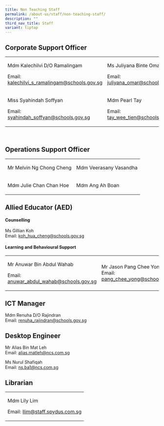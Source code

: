 ```yaml
---
title: Non Teaching Staff
permalink: /about-us/staff/non-teaching-staff/
description: ""
third_nav_title: Staff
variant: tiptap
---
```

<h2>Corporate Support Officer</h2><table><tbody><tr><td rowspan="1" colspan="1"><p>Mdm Kalechilvi D/O Ramalingam</p><p>Email: <a href="mailto:kalechilvi_s_ramalingam@schools.gov.sg" rel="noopener noreferrer nofollow" target="_blank">kalechilvi_s_ramalingam@schools.gov.sg</a></p></td><td rowspan="1" colspan="1"><p>Ms Juliyana Binte Omar</p><p>Email: <a href="mailto:juliyana_omar@schools.gov.sg" rel="noopener noreferrer nofollow" target="_blank">juliyana_omar@schools.gov.sg</a><br></p></td></tr><tr><td rowspan="1" colspan="1"><p>Miss Syahindah Soffyan</p><p>Email: <a href="mailto:syahindah_soffyan@schools.gov.sg" rel="noopener noreferrer nofollow" target="_blank">syahindah_soffyan@schools.gov.sg</a></p></td><td rowspan="1" colspan="1"><p>Mdm Pearl Tay</p><p>Email: <a href="mailto:tay_wee_tien@schools.gov.sg" rel="noopener noreferrer nofollow" target="_blank">tay_wee_tien@schools.gov.sg</a></p></td></tr></tbody></table><p><br></p><h2>Operations Support Officer</h2><table><tbody><tr><td rowspan="1" colspan="1"><p>Mr Melvin Ng Chong Cheng</p></td><td rowspan="1" colspan="1"><p>Mdm Veerasany Vasandha</p></td></tr><tr><td rowspan="1" colspan="1"><p>Mdm Julie Chan Chan Hoe</p></td><td rowspan="1" colspan="1"><p>Mdm Ang Ah Boan<br></p></td></tr></tbody></table><h2>Allied Educator (AED)</h2><h4>Counselling</h4><p>Ms Gillian Koh <br>Email: <a href="mailto:koh_hua_cheng@schools.gov.sg" rel="noopener noreferrer nofollow" target="_blank">koh_hua_cheng@schools.gov.sg</a></p><h4>Learning and Behavioural Support</h4><table><tbody><tr><td rowspan="1" colspan="1"><p>Mr Anuwar Bin Abdul Wahab</p><p>Email: <a href="mailto:anuwar_abdul_wahab@schools.gov.sg" rel="noopener noreferrer nofollow" target="_blank">anuwar_abdul_wahab@schools.gov.sg</a></p></td><td rowspan="1" colspan="1"><p>Mr Jason Pang Chee Yong<br>Email: <a href="mailto:pang_chee_yong@schools.gov.sg" rel="noopener noreferrer nofollow" target="_blank">pang_chee_yong@schools.gov.sg</a></p></td></tr></tbody></table><h2>ICT Manager</h2><p>Mdm Renuha D/O Rajindran <br>Email: <a href="mailto:renuha_rajindran@schools.gov.sg" rel="noopener noreferrer nofollow" target="_blank">renuha_rajindran@schools.gov.sg</a></p><h2>Desktop Engineer</h2><p>Mr Alias Bin Mat Leh<br>Email: <a href="mailto:alias.matleh@ncs.com.sg" rel="noopener noreferrer nofollow" target="_blank">alias.matleh@ncs.com.sg</a></p><p>Ms Nurul Shafiqah <br>Email: <a href="mailto:ns.ba1@ncs.com.sg" rel="noopener noreferrer nofollow" target="_blank">ns.ba1@ncs.com.sg</a></p><h2>Librarian</h2><table><tbody><tr><td rowspan="1" colspan="1"><p>Mdm Lily Lim</p><p>Email: <a href="mailto:llim@staff.spydus.com.sg" rel="noopener noreferrer nofollow" target="_blank">llim@staff.spydus.com.sg</a></p></td></tr></tbody></table><p></p>